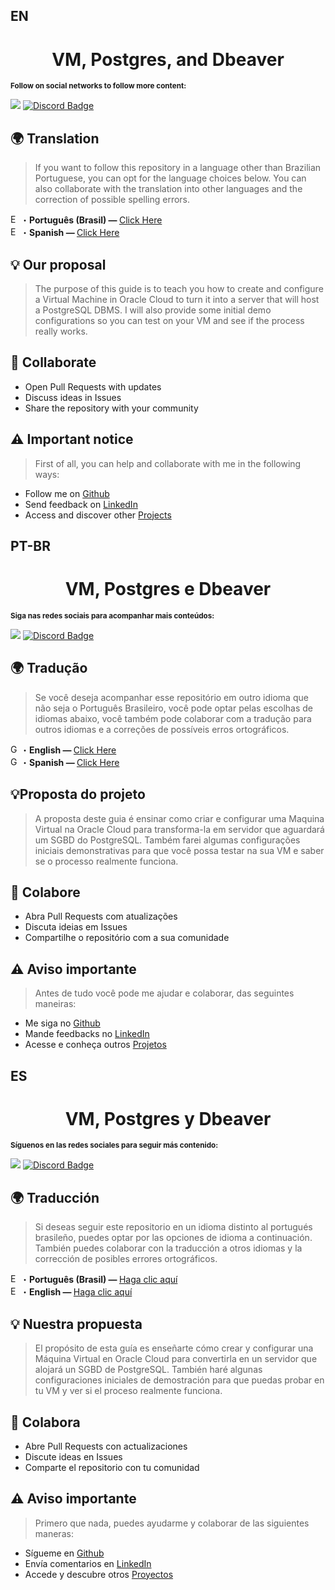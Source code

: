 ## EN

<p align="center">
  <a href="https://github.com/carolbalbs/repo-bilingue">
  </a>
  <h1 align="center">VM, Postgres, and Dbeaver</h1>
</p>

<sub> <strong>Follow on social networks to follow more content: </strong> <br>

[<img src="https://img.shields.io/badge/linkedin-%230077B5.svg?&style=for-the-badge&logo=linkedin&logoColor=white" />](https://www.linkedin.com/in/ana-carolina-balbino/)
[![Discord Badge](https://img.shields.io/badge/Discord-5865F2?style=for-the-badge&logo=discord&logoColor=white)](https://discord.gg/NbMQUPjHz7)
</sub>

## 🌍 Translation

> If you want to follow this repository in a language other than Brazilian Portuguese, you can opt for the language choices below. You can also collaborate with the translation into other languages and the correction of possible spelling errors.

<img src="https://i.imgur.com/MZ8dlu9.png" alt="Extended Programming Guide" width="16" height="15">・<b>Português (Brasil) — </b> [Click Here](#pt-br)<br>
<img src="https://i.imgur.com/GprSvJe.png" alt="Extended Programming Guide" width="16" height="15">・<b>Spanish — </b> [Click Here](#es)<br>

## 💡 Our proposal

> The purpose of this guide is to teach you how to create and configure a Virtual Machine in Oracle Cloud to turn it into a server that will host a PostgreSQL DBMS. I will also provide some initial demo configurations so you can test on your VM and see if the process really works.

## 🚨 Collaborate

- Open Pull Requests with updates
- Discuss ideas in Issues
- Share the repository with your community

## ⚠️ Important notice

> First of all, you can help and collaborate with me in the following ways:

- Follow me on [Github](https://github.com/carolbalbs)
- Send feedback on [LinkedIn](https://www.linkedin.com/in/ana-carolina-balbino/)
- Access and discover other [Projects](https://carolbalbs.github.io/portifolio/)


## PT-BR
<p align="center">
  <a href="https://github.com/carolbalbs/repo-bilingue">
  </a>
  <h1 align="center">VM, Postgres e Dbeaver</h1>
</p>

<sub> <strong>Siga nas redes sociais para acompanhar mais conteúdos: </strong> <br>

[<img src="https://img.shields.io/badge/linkedin-%230077B5.svg?&style=for-the-badge&logo=linkedin&logoColor=white" />](https://www.linkedin.com/in/ana-carolina-balbino/)
[![Discord Badge](https://img.shields.io/badge/Discord-5865F2?style=for-the-badge&logo=discord&logoColor=white)](https://discord.gg/NbMQUPjHz7)
</sub>

## 🌍 Tradução

> Se você deseja acompanhar esse repositório em outro idioma que não seja o Português Brasileiro, você pode optar pelas escolhas de idiomas abaixo, você também pode colaborar com a tradução para outros idiomas e a correções de possíveis erros ortográficos.

<img src = "https://i.imgur.com/lpP9V2p.png" alt="Guia Extenso de Programação" width="16" height="15">・<b>English — </b> [Click Here](#en)<br>
<img src = "https://i.imgur.com/GprSvJe.png" alt="Guia Extenso de Programação" width="16" height="15">・<b>Spanish — </b> [Click Here](#es)<br>

## 💡Proposta do projeto

> A proposta deste guia é ensinar como criar e configurar uma Maquina Virtual na Oracle Cloud para transforma-la em servidor que aguardará um SGBD do PostgreSQL. Também farei algumas configurações iniciais demonstrativas para que você possa testar na sua VM e saber se o processo realmente funciona.

## 🚨 Colabore

- Abra Pull Requests com atualizações
- Discuta ideias em Issues
- Compartilhe o repositório com a sua comunidade


## ⚠️ Aviso importante

> Antes de tudo você pode me ajudar e colaborar, das seguintes maneiras:

- Me siga no [Github](https://github.com/carolbalbs)
- Mande feedbacks no [LinkedIn](https://www.linkedin.com/in/ana-carolina-balbino/)
- Acesse e conheça outros [Projetos](https://carolbalbs.github.io/portifolio/)

## ES

<p align="center">
  <a href="https://github.com/carolbalbs/repo-bilingue">
  </a>
  <h1 align="center">VM, Postgres y Dbeaver</h1>
</p>

<sub> <strong>Síguenos en las redes sociales para seguir más contenido: </strong> <br>

[<img src="https://img.shields.io/badge/linkedin-%230077B5.svg?&style=for-the-badge&logo=linkedin&logoColor=white" />](https://www.linkedin.com/in/ana-carolina-balbino/)
[![Discord Badge](https://img.shields.io/badge/Discord-5865F2?style=for-the-badge&logo=discord&logoColor=white)](https://discord.gg/NbMQUPjHz7)
</sub>

## 🌍 Traducción

> Si deseas seguir este repositorio en un idioma distinto al portugués brasileño, puedes optar por las opciones de idioma a continuación. También puedes colaborar con la traducción a otros idiomas y la corrección de posibles errores ortográficos.

<img src="https://i.imgur.com/MZ8dlu9.png" alt="Extended Programming Guide" width="16" height="15">・<b>Português (Brasil) — </b> [Haga clic aquí](#pt-br)<br>
<img src="https://i.imgur.com/lpP9V2p.png" alt="Extended Programming Guide" width="16" height="15">・<b>English — </b> [Haga clic aquí](#en)<br>

## 💡 Nuestra propuesta

> El propósito de esta guía es enseñarte cómo crear y configurar una Máquina Virtual en Oracle Cloud para convertirla en un servidor que alojará un SGBD de PostgreSQL. También haré algunas configuraciones iniciales de demostración para que puedas probar en tu VM y ver si el proceso realmente funciona.

## 🚨 Colabora

- Abre Pull Requests con actualizaciones
- Discute ideas en Issues
- Comparte el repositorio con tu comunidad

## ⚠️ Aviso importante

> Primero que nada, puedes ayudarme y colaborar de las siguientes maneras:

- Sígueme en [Github](https://github.com/carolbalbs)
- Envía comentarios en [LinkedIn](https://www.linkedin.com/in/ana-carolina-balbino/)
- Accede y descubre otros [Proyectos](https://carolbalbs.github.io/portifolio/)
